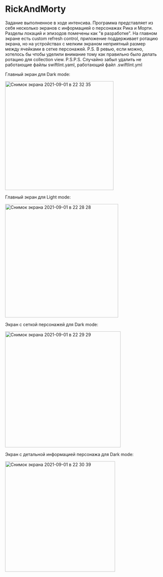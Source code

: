 # RickAndMorty
Задание выполненное в ходе интенсива. Программа представляет из себя несколько экранов с информацией о персонажах Рика и Морти. Разделы локаций и эпизодов помечены как "в разработке". На главном экране есть custom refresh control, приложение поддерживает ротацию экрана, но на устройствах с мелким экраном неприятный размер между ячейками в сетке персонажей.
P.S. В ревью, если можно, хотелось бы чтобы уделили внимание тому как правильно было делать ротацию для collection view.
P.S.P.S. Случайно забыл удалить не работающие файлы swiftlint.yaml, работающий файл .swiftlint.yml


Главный экран для Dark mode:

<img width="353" alt="Снимок экрана 2021-09-01 в 22 32 35" src="https://user-images.githubusercontent.com/68297992/131740900-af7440af-0f9a-4736-af5f-e18ec3524494.png">


Главный экран для Light mode:

<img width="368" alt="Снимок экрана 2021-09-01 в 22 28 28" src="https://user-images.githubusercontent.com/68297992/131740384-7597703c-428f-4477-849d-ae39e0619220.png">

Экран с сеткой персонажей для Dark mode:

<img width="376" alt="Снимок экрана 2021-09-01 в 22 29 29" src="https://user-images.githubusercontent.com/68297992/131740534-e32d7954-8774-4598-b6ae-e3c8fc783e20.png">

Экран с детальной информацией персонажа для Dark mode:

<img width="358" alt="Снимок экрана 2021-09-01 в 22 30 39" src="https://user-images.githubusercontent.com/68297992/131740676-dbddbd87-d71c-48a0-9027-9ee4db3da899.png">


